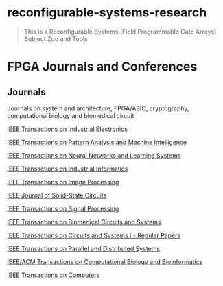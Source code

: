 # reconfigurable-systems-research
>This is a Reconfigurable Systems (Field Programmable Gate Arrays) Subject Zoo and Tools

# FPGA Journals and Conferences

## Journals
Journals on system and architecture, FPGA/ASIC, cryptography, computational biology and biomedical circuit

[IEEE Transactions on Industrial Electronics](https://ieeexplore.ieee.org/xpl/RecentIssue.jsp?punumber=41)

[IEEE Transactions on Pattern Analysis and Machine Intelligence](https://ieeexplore.ieee.org/xpl/mostRecentIssue.jsp?punumber=34)

[IEEE Transactions on Neural Networks and Learning Systems](https://ieeexplore.ieee.org/xpl/RecentIssue.jsp?punumber=5962385)

[IEEE Transactions on Industrial Informatics](https://ieeexplore.ieee.org/xpl/mostRecentIssue.jsp?punumber=9424)

[IEEE Transactions on Image Processing](https://ieeexplore.ieee.org/xpl/RecentIssue.jsp?punumber=83)

[IEEE Journal of Solid-State Circuits](https://ieeexplore.ieee.org/xpl/RecentIssue.jsp?punumber=4)

[IEEE Transactions on Signal Processing](https://ieeexplore.ieee.org/xpl/RecentIssue.jsp?punumber=78)

[IEEE Transactions on Biomedical Circuits and Systems](https://ieeexplore.ieee.org/xpl/RecentIssue.jsp?punumber=4156126)

[IEEE Transactions on Circuits and Systems I - Regular Papers](https://ieeexplore.ieee.org/xpl/RecentIssue.jsp?punumber=8919)

[IEEE Transactions on Parallel and Distributed Systems](https://ieeexplore.ieee.org/xpl/RecentIssue.jsp?punumber=71)

[IEEE/ACM Transactions on Computational Biology and Bioinformatics](https://ieeexplore.ieee.org/xpl/RecentIssue.jsp?punumber=8857)

[IEEE Transactions on Computers](https://ieeexplore.ieee.org/xpl/RecentIssue.jsp?punumber=12)

